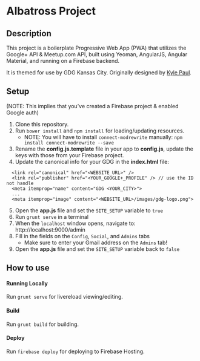 # Albatross Project

## Description

This project is a boilerplate Progressive Web App (PWA) that utilizes the Google+ API & Meetup.com API, built using Yeoman,  AngularJS, Angular Material, and running on a Firebase backend.

It is themed for use by GDG Kansas City. Originally designed by [Kyle Paul](https://github.com/neojato).

## Setup
(NOTE: This implies that you've created a Firebase project & enabled Google auth)

1. Clone this repository.
2. Run `bower install` and `npm install` for loading/updating resources.
    * NOTE: You will have to install `connect-modrewrite` manually: `npm install connect-modrewrite --save`
3. Rename the **config.js.template** file in your app to **config.js**, update the keys with those from your Firebase project.
4. Update the canonical info for your GDG in the **index.html** file:

```
  <link rel="canonical" href="<WEBSITE_URL>" />
  <link rel="publisher" href="<YOUR_GOOGLE+_PROFILE" /> // use the ID not handle
  <meta itemprop="name" content="GDG <YOUR_CITY>">
  ...
  <meta itemprop="image" content="<WEBSITE_URL>/images/gdg-logo.png">
 ```
 
 5. Open the **app.js** file and set the `SITE_SETUP` variable to `true`
 6. Run `grunt serve` in a terminal
 7. When the `localhost` window opens, navigate to: http://localhost:9000/admin
 8. Fill in the fields on the `Config`, `Social`, and `Admins` tabs
     * Make sure to enter your Gmail address on the `Admins` tab!
 9. Open the **app.js** file and set the `SITE_SETUP` variable back to `false`

## How to use 

#### Running Locally

Run `grunt serve` for livereload viewing/editing.

#### Build

Run `grunt build` for building.

#### Deploy

Run `firebase deploy` for deploying to Firebase Hosting.
